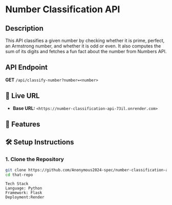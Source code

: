 # Number Classification API

## Description

This API classifies a given number by checking whether it is prime, perfect, an Armstrong number, and whether it is odd or even. It also computes the sum of its digits and fetches a fun fact about the number from Numbers API.

## API Endpoint

**GET** `/api/classify-number?number=<number>`

## 🚀 Live URL

- **Base URL:** `<https://number-classification-api-73il.onrender.com>`

## 📌 Features

## 🛠️ Setup Instructions

### **1. Clone the Repository**

```sh
git clone https://github.com/Anonymous2024-spec/number-classification-api.git
cd that-repo

```

```
Tech Stack
Language: Python
Framework: Flask
Deployment:Render
```
